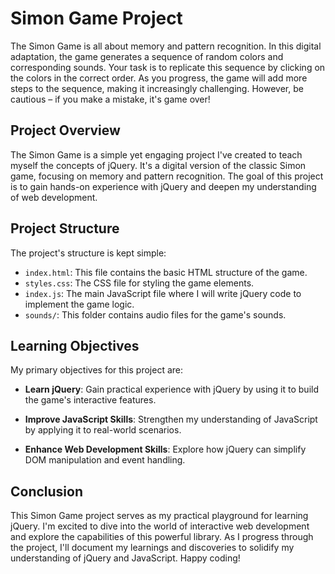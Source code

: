 # Simon Game Project 

The Simon Game is all about memory and pattern recognition. In this digital adaptation, the game generates a sequence of random colors and corresponding sounds. Your task is to replicate this sequence by clicking on the colors in the correct order. As you progress, the game will add more steps to the sequence, making it increasingly challenging. However, be cautious – if you make a mistake, it's game over!

## Project Overview

The Simon Game is a simple yet engaging project I've created to teach myself the concepts of jQuery. It's a digital version of the classic Simon game, focusing on memory and pattern recognition. The goal of this project is to gain hands-on experience with jQuery and deepen my understanding of web development.

## Project Structure

The project's structure is kept simple:

- `index.html`: This file contains the basic HTML structure of the game.
- `styles.css`: The CSS file for styling the game elements.
- `index.js`: The main JavaScript file where I will write jQuery code to implement the game logic.
- `sounds/`: This folder contains audio files for the game's sounds.

## Learning Objectives

My primary objectives for this project are:

- **Learn jQuery**: Gain practical experience with jQuery by using it to build the game's interactive features.

- **Improve JavaScript Skills**: Strengthen my understanding of JavaScript by applying it to real-world scenarios.

- **Enhance Web Development Skills**: Explore how jQuery can simplify DOM manipulation and event handling.


## Conclusion

This Simon Game project serves as my practical playground for learning jQuery. I'm excited to dive into the world of interactive web development and explore the capabilities of this powerful library. As I progress through the project, I'll document my learnings and discoveries to solidify my understanding of jQuery and JavaScript. Happy coding!

